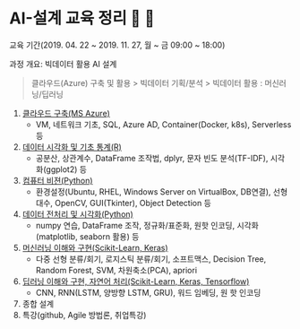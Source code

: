 # AI-설계 교육 정리 :trumpet: :musical_note:

교육 기간(2019. 04. 22 ~ 2019. 11. 27, 월 ~ 금 09:00 ~ 18:00)

과정 개요: 빅데이터 활용 AI 설계

> 클라우드(Azure) 구축 및 활용 > 빅데이터 기획/분석 > 빅데이터 활용 : 머신러닝/딥러닝



1. [클라우드 구축(MS Azure)](./1-Azure/README.md) 
   - VM, 네트워크 기초, SQL, Azure AD, Container(Docker, k8s), Serverless 등
2. [데이터 시각화 및 기초 통계(R)](./2-R_DataPreProcessing/README.md)
   - 공분산, 상관계수, DataFrame 조작법, dplyr, 문자 빈도 분석(TF-IDF), 시각화(ggplot2) 등
3. [컴퓨터 비젼(Python)](./3-Python_DataPreProcessing.md)
   - 환경설정(Ubuntu, RHEL, Windows Server on VirtualBox, DB연결), 선형대수, OpenCV, GUI(Tkinter), Object Detection 등
4. [데이터 전처리 및 시각화(Python)](./4-Python_DataPreProcessing/README.md)
   - numpy 연습, DataFrame 조작, 정규화/표준화, 원핫 인코딩, 시각화(matplotlib, seaborn 활용) 등
5. [머신러닝 이해와 구현(Scikit-Learn, Keras)](./5-MachineLearning)
   - 다중 선형 분류/회기, 로지스틱 분류/회기, 소프트맥스, Decision Tree, Random Forest, SVM, 차원축소(PCA), apriori
6. [딥러닝 이해와 구현, 자연어 처리(Scikit-Learn, Keras, Tensorflow)](./6-DeepLearning_NLP)
   - CNN, RNN(LSTM, 양방향 LSTM, GRU), 워드 임베딩, 원 핫 인코딩
7. 종합 설계
8. 특강(github, Agile 방법론, 취업특강)
